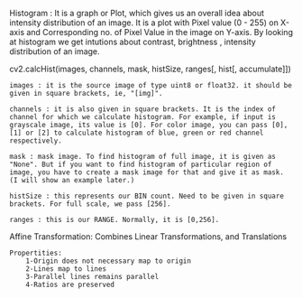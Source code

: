 
Histogram :
It is a graph or Plot, which gives us an overall idea about intensity distribution of an image. It is a plot with Pixel value (0 - 255) on X-axis and Corresponding no. of Pixel Value in the image on Y-axis.
By looking at histogram we get intutions about contrast, brightness , intensity distribution of an image.  


cv2.calcHist(images, channels, mask, histSize, ranges[, hist[, accumulate]])

	images : it is the source image of type uint8 or float32. it should be given in square brackets, ie, "[img]".

	channels : it is also given in square brackets. It is the index of channel for which we calculate histogram. For example, if input is grayscale image, its value is [0]. For color image, you can pass [0], [1] or [2] to calculate histogram of blue, green or red channel respectively.

	mask : mask image. To find histogram of full image, it is given as "None". But if you want to find histogram of particular region of image, you have to create a mask image for that and give it as mask. (I will show an example later.)

	histSize : this represents our BIN count. Need to be given in square brackets. For full scale, we pass [256].
	
	ranges : this is our RANGE. Normally, it is [0,256].

Affine Transformation: 
	Combines Linear Transformations, and Translations 

	Propertities:
		1-Origin does not necessary map to origin
		2-Lines map to lines 
		3-Parallel lines remains parallel
		4-Ratios are preserved
